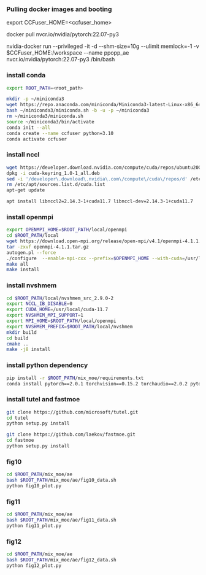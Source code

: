 ### Pulling docker images and booting

export CCFuser_HOME=<ccfuser_home>

docker pull nvcr.io/nvidia/pytorch:22.07-py3

nvidia-docker run --privileged  -it -d --shm-size=10g --ulimit memlock=-1 -v $CCFuser_HOME:/workspace  --name ppopp_ae nvcr.io/nvidia/pytorch:22.07-py3 /bin/bash

### install conda
```bash
export ROOT_PATH=<root_path>

mkdir -p ~/miniconda3
wget https://repo.anaconda.com/miniconda/Miniconda3-latest-Linux-x86_64.sh -O ~/miniconda3/miniconda.sh
bash ~/miniconda3/miniconda.sh -b -u -p ~/miniconda3
rm ~/miniconda3/miniconda.sh
source ~/miniconda3/bin/activate
conda init --all
conda create --name ccfuser python=3.10
conda activate ccfuser
```

### install nccl
```bash
wget https://developer.download.nvidia.com/compute/cuda/repos/ubuntu2004/x86_64/cuda-keyring_1.0-1_all.deb
dpkg -i cuda-keyring_1.0-1_all.deb
sed -i '/developer\.download\.nvidia\.com\/compute\/cuda\/repos/d' /etc/apt/sources.list
rm /etc/apt/sources.list.d/cuda.list 
apt-get update

apt install libnccl2=2.14.3-1+cuda11.7 libnccl-dev=2.14.3-1+cuda11.7 
```

### install openmpi
```bash
export OPENMPI_HOME=$ROOT_PATH/local/openmpi
cd $ROOT_PATH/local
wget https://download.open-mpi.org/release/open-mpi/v4.1/openmpi-4.1.1.tar.gz
tar -zxvf openmpi-4.1.1.tar.gz
autogen.pl --force
./configure  --enable-mpi-cxx --prefix=$OPENMPI_HOME --with-cuda=/usr/local/cuda 
make all
make install
```

### install nvshmem
```bash
cd $ROOT_PATH/local/nvshmem_src_2.9.0-2
export NCCL_IB_DISABLE=0
export CUDA_HOME=/usr/local/cuda-11.7
export NVSHMEM_MPI_SUPPORT=1
export MPI_HOME=$ROOT_PATH/local/openmpi
export NVSHMEM_PREFIX=$ROOT_PATH/local/nvshmem
mkdir build
cd build
cmake ..
make -j8 install
```

### install python dependency
```bash
pip install -r $ROOT_PATH/mix_moe/requirements.txt
conda install pytorch==2.0.1 torchvision==0.15.2 torchaudio==2.0.2 pytorch-cuda=11.7 -c pytorch -c nvidia
```

### install tutel and fastmoe
```bash
git clone https://github.com/microsoft/tutel.git
cd tutel
python setup.py install

git clone https://github.com/laekov/fastmoe.git
cd fastmoe
python setup.py install
```

### fig10
```bash
cd $ROOT_PATH/mix_moe/ae
bash $ROOT_PATH/mix_moe/ae/fig10_data.sh
python fig10_plot.py 
```

### fig11
```bash
cd $ROOT_PATH/mix_moe/ae
bash $ROOT_PATH/mix_moe/ae/fig11_data.sh
python fig11_plot.py 
```

### fig12
```bash
cd $ROOT_PATH/mix_moe/ae
bash $ROOT_PATH/mix_moe/ae/fig12_data.sh
python fig12_plot.py 
```